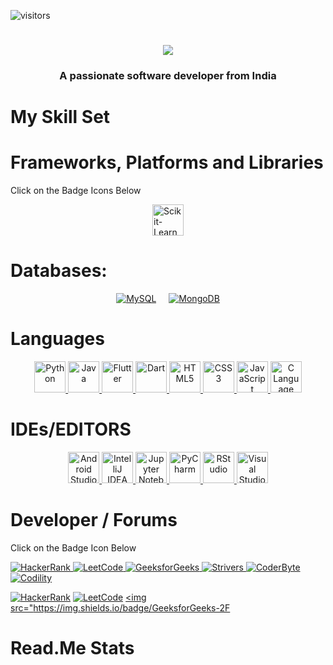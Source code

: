 ![visitors](https://visitor-badge.laobi.icu/badge?page_id=page.id)

<h1 align="center">
    <img src="https://readme-typing-svg.herokuapp.com/?font=Righteous&size=35&center=true&vCenter=true&width=500&height=70&duration=4000&lines=Hi+There!+👋;+I'm+Safwan+Nasir !;" />
</h1>

<h3 align="center">A passionate software developer from India</h3>
</div>
    
<!---
safwannasir49/safwannasir49 is a ✨ special ✨ repository because its `README.md` (this file) appears on your GitHub profile.
You can click the Preview link to take a look at your changes.
--->
# My Skill Set

# Frameworks, Platforms and Libraries
Click on the Badge Icons Below



<div style="display: flex; justify-content: center; align-items: center;">
    <a href="https://scikit-learn.org/" target="_blank" rel="noopener noreferrer nofollow" style="margin: 0 10px;">
        <img src="https://icon.icepanel.io/Technology/svg/scikit-learn.svg" alt="Scikit-Learn" style="width: 50px; height: 50px;">
    </a>
    <!-- Add other technology icons with similar format -->
</div>






# Databases:


<div style="display: flex; justify-content: center;">
    <a href="https://www.mysql.com/" target="_blank" rel="noopener noreferrer nofollow" style="margin: 0 10px;">
        <img src="https://skillicons.dev/icons?i=mysql" alt="MySQL" />
    </a>
    <a href="https://www.mongodb.com/" target="_blank" rel="noopener noreferrer nofollow" style="margin: 0 10px;">
        <img src="https://skillicons.dev/icons?i=mongodb" alt="MongoDB" />
    </a>
</div>



# Languages

<div align="center">
    <a href="https://www.python.org/" target="_blank" rel="noopener noreferrer nofollow">
        <img src="https://skillicons.dev/icons?i=python" alt="Python" style="width: 50px; height: 50px;"/>
    </a>
    <a href="https://www.java.com/" target="_blank" rel="noopener noreferrer nofollow">
        <img src="https://skillicons.dev/icons?i=java" alt="Java" style="width: 50px; height: 50px;"/>
    </a>
    <a href="https://flutter.dev/" target="_blank" rel="noopener noreferrer nofollow">
        <img src="https://skillicons.dev/icons?i=flutter" alt="Flutter" style="width: 50px; height: 50px;"/>
    </a>
    <a href="https://dart.dev/" target="_blank" rel="noopener noreferrer nofollow">
        <img src="https://skillicons.dev/icons?i=dart" alt="Dart" style="width: 50px; height: 50px;"/>
    </a>
    <a href="https://developer.mozilla.org/en-US/docs/Web/HTML" target="_blank" rel="noopener noreferrer nofollow">
        <img src="https://skillicons.dev/icons?i=html" alt="HTML5" style="width: 50px; height: 50px;"/>
    </a>
    <a href="https://developer.mozilla.org/en-US/docs/Web/CSS" target="_blank" rel="noopener noreferrer nofollow">
        <img src="https://skillicons.dev/icons?i=css" alt="CSS3" style="width: 50px; height: 50px;"/>
    </a>
    <a href="https://developer.mozilla.org/en-US/docs/Web/JavaScript" target="_blank" rel="noopener noreferrer nofollow">
        <img src="https://skillicons.dev/icons?i=javascript" alt="JavaScript" style="width: 50px; height: 50px;"/>
    </a>
    <a href="https://www.cprogramming.com/" target="_blank" rel="noopener noreferrer nofollow">
        <img src="https://skillicons.dev/icons?i=c" alt="C Language" style="width: 50px; height: 50px;"/>
    </a>
</div>


# IDEs/EDITORS

<div align="center">
    <a href="https://developer.android.com/studio" target="_blank" rel="noopener noreferrer nofollow">
        <img src="https://skillicons.dev/icons?i=androidstudio" alt="Android Studio" style="width: 50px; height: 50px;"/>
    </a>
    <a href="https://www.jetbrains.com/idea/" target="_blank" rel="noopener noreferrer nofollow">
        <img src="https://skillicons.dev/icons?i=idea" alt="IntelliJ IDEA" style="width: 50px; height: 50px;"/>
    </a>
    <a href="https://jupyter.org/" target="_blank" rel="noopener noreferrer nofollow">
        <img src="https://cdn.icon-icons.com/icons2/2667/PNG/512/jupyter_app_icon_161280.png" alt="Jupyter Notebook" style="width: 50px; height: 50px;"/>
    </a>
    <a href="https://www.jetbrains.com/pycharm/" target="_blank" rel="noopener noreferrer nofollow">
        <img src="https://skillicons.dev/icons?i=pycharm" alt="PyCharm" style="width: 50px; height: 50px;"/>
    </a>
    <a href="https://posit.co/download/rstudio-desktop/" target="_blank" rel="noopener noreferrer nofollow">
    <img src="https://icon.icepanel.io/Technology/svg/RStudio.svg" alt="RStudio" style="width: 50px; height: 50px;"/>
</a>
    <a href="https://code.visualstudio.com/" target="_blank" rel="noopener noreferrer nofollow">
        <img src="https://skillicons.dev/icons?i=vscode" alt="Visual Studio Code" style="width: 50px; height: 50px;"/>
    </a>
</div>


# Developer / Forums

Click on the Badge Icon Below

<a target="_blank" rel="noopener noreferrer nofollow" href="https://www.hackerrank.com/profile/safwannasir49">
    <img src="https://img.shields.io/badge/HackerRank-2EC866?style=for-the-badge&logo=hackerrank&logoColor=white" alt="HackerRank" />
</a>

<a target="_blank" rel="noopener noreferrer nofollow" href="https://leetcode.com/">
    <img src="https://img.shields.io/badge/LeetCode-FFA116?style=for-the-badge&logo=leetcode&logoColor=black" alt="LeetCode" />
</a>
<a target="_blank" rel="noopener noreferrer nofollow" href="https://www.geeksforgeeks.org/user/safwannasir49/?utm_source=geeksforgeeks&utm_medium=my_profile&utm_campaign=auth_user">
    <img src="https://img.shields.io/badge/GeeksforGeeks-0F9D58?style=for-the-badge&logo=geeksforgeeks&logoColor=white" alt="GeeksforGeeks" />
</a>
<a target="_blank" rel="noopener noreferrer nofollow" href="https://takeuforward.org/">
    <img src="https://img.shields.io/badge/Strivers-FF0000?style=for-the-badge&logo=strivers&logoColor=white" alt="Strivers" />
</a>
<a target="_blank" rel="noopener noreferrer nofollow" href="https://coderbyte.com/profile/safwannasir49">
    <img src="https://img.shields.io/badge/CoderByte-ADD8E6?style=for-the-badge&logo=coderbyte&logoColor=white" alt="CoderByte" />
</a>
<a target="_blank" rel="noopener noreferrer nofollow" href="https://app.codility.com/programmers/">
    <img src="https://img.shields.io/badge/Codility-black?style=for-the-badge" alt="Codility" />
</a>

<a href="https://www.hackerrank.com/" target="_blank" rel="noopener noreferrer nofollow"><img src="https://img.shields.io/badge/HackerRank-00EA64?style=for-the-badge&logo=hackerrank&logoColor=white" alt="HackerRank" /></a>
<a href="https://leetcode.com/" target="_blank" rel="noopener noreferrer nofollow"><img src="https://img.shields.io/badge/LeetCode-FFA116?style=for-the-badge&logo=leetcode&logoColor=white" alt="LeetCode" /></a>
<a href="https://www.geeksforgeeks.org/" target="_blank" rel="noopener noreferrer nofollow"><img src="https://img.shields.io/badge/GeeksforGeeks-2F


# Read.Me Stats











